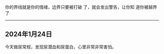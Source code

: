 你的界线就是你的情绪，边界只要被打破 了，就会发出警告，让你知 道你被越界了

---

## 2024年1月24日

今天做尿常规，发现尿潜血和尿蛋白，心里非常非常害怕。

<!-- ##{"style":"<style>@import url("https://chinese-fonts-cdn.deno.dev/packages/hcqyt/dist/ChillRoundFRegular/result.css"); *{font-family:'寒蝉全圆体' !important;}</style>"}## -->